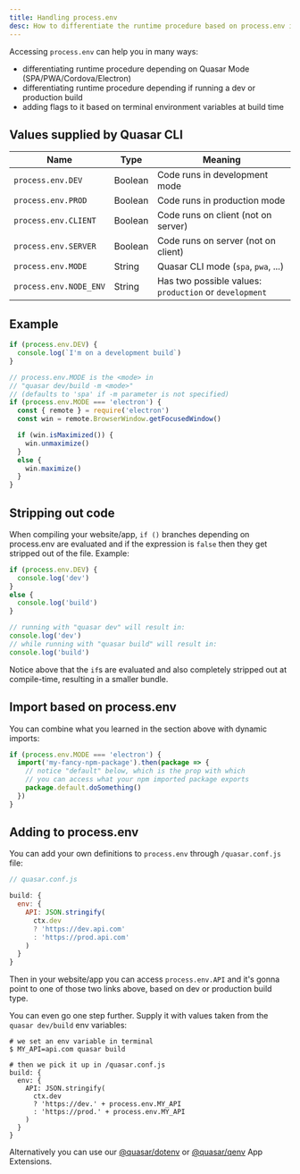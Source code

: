 ```yaml
---
title: Handling process.env
desc: How to differentiate the runtime procedure based on process.env in a Quasar app.
---
```


Accessing `process.env` can help you in many ways:
  * differentiating runtime procedure depending on Quasar Mode (SPA/PWA/Cordova/Electron)
  * differentiating runtime procedure depending if running a dev or production build
  * adding flags to it based on terminal environment variables at build time

## Values supplied by Quasar CLI

| Name | Type | Meaning |
| --- | --- | --- |
| `process.env.DEV` | Boolean | Code runs in development mode |
| `process.env.PROD` | Boolean | Code runs in production mode |
| `process.env.CLIENT` | Boolean | Code runs on client (not on server) |
| `process.env.SERVER` | Boolean | Code runs on server (not on client) |
| `process.env.MODE` | String | Quasar CLI mode (`spa`, `pwa`, ...) |
| `process.env.NODE_ENV` | String | Has two possible values: `production` or `development` |

## Example

```js
if (process.env.DEV) {
  console.log(`I'm on a development build`)
}

// process.env.MODE is the <mode> in
// "quasar dev/build -m <mode>"
// (defaults to 'spa' if -m parameter is not specified)
if (process.env.MODE === 'electron') {
  const { remote } = require('electron')
  const win = remote.BrowserWindow.getFocusedWindow()

  if (win.isMaximized()) {
    win.unmaximize()
  }
  else {
    win.maximize()
  }
}
```

## Stripping out code

When compiling your website/app, `if ()` branches depending on process.env are evaluated and if the expression is `false` then they get stripped out of the file. Example:

```js
if (process.env.DEV) {
  console.log('dev')
}
else {
  console.log('build')
}

// running with "quasar dev" will result in:
console.log('dev')
// while running with "quasar build" will result in:
console.log('build')
```

Notice above that the `if`s are evaluated and also completely stripped out at compile-time, resulting in a smaller bundle.

## Import based on process.env

You can combine what you learned in the section above with dynamic imports:

```js
if (process.env.MODE === 'electron') {
  import('my-fancy-npm-package').then(package => {
    // notice "default" below, which is the prop with which
    // you can access what your npm imported package exports
    package.default.doSomething()
  })
}
```

## Adding to process.env <q-badge align="top" label="@quasar/app v2 specs" />

You can add your own definitions to `process.env` through `/quasar.conf.js` file:

```js
// quasar.conf.js

build: {
  env: {
    API: JSON.stringify(
      ctx.dev
      ? 'https://dev.api.com'
      : 'https://prod.api.com'
    )
  }
}
```

Then in your website/app you can access `process.env.API` and it's gonna point to one of those two links above, based on dev or production build type.

You can even go one step further. Supply it with values taken from the `quasar dev/build` env variables:

```
# we set an env variable in terminal
$ MY_API=api.com quasar build

# then we pick it up in /quasar.conf.js
build: {
  env: {
    API: JSON.stringify(
      ctx.dev
      ? 'https://dev.' + process.env.MY_API
      : 'https://prod.' + process.env.MY_API
    )
  }
}
```

Alternatively you can use our [@quasar/dotenv](https://github.com/quasarframework/app-extension-dotenv) or [@quasar/qenv](https://github.com/quasarframework/app-extension-qenv) App Extensions.
